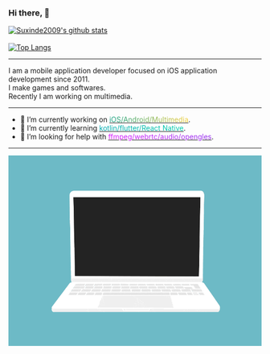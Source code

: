 
### Hi there, 👋

[![Suxinde2009's github stats](https://github-readme-stats.vercel.app/api?username=suxinde2009&theme=radical&show_icons=true&include_all_commits=true&count_private=true)](https://github.com/anuraghazra/github-readme-stats)
<br/>
<br/>
[![Top Langs](https://github-readme-stats.vercel.app/api/top-langs/?username=suxinde2009&theme=radical&layout=compact)](https://github.com/anuraghazra/github-readme-stats)
<br/>

---

I am a mobile application developer focused on iOS application development since 2011. <br/>
I make games and softwares. <br/>
Recently I am working on multimedia. <br/>

---

- 🔭 I’m currently working on <u><span>iOS/Android/Multimedia</span></u>.
- 🌱 I’m currently learning <u><span1>kotlin/flutter/React Native</span1></u>.
- 🤔 I’m looking for help with <u><span4>ffmpeg/webrtc/audio/opengles</span4></u>.

---

![coding](./res/code.gif)


<style>
    span {
        background: linear-gradient(to right, #16A085, #F4D03F);
        -webkit-background-clip: text;
        color: transparent;
	}
	
	span1 {
        background: linear-gradient(to right, #02AAB0, #00CDAC);
        -webkit-background-clip: text;
        color: transparent;
	}
	
	span2 {
        background: linear-gradient(to right, #3CA55C, #B5AC49);
        -webkit-background-clip: text;
        color: transparent;
	}
	
	span3 {
        background: linear-gradient(to right, #0052D4, #4364F7, #6FB1FC);
        -webkit-background-clip: text;
        color: transparent;
	}	
	
	span4 {
        background: linear-gradient(to right, #DA22FF, #9733EE);
        -webkit-background-clip: text;
        color: transparent;
	}		
	
</style>
